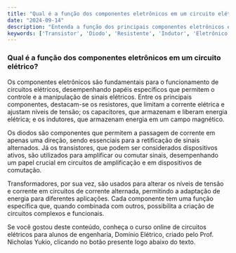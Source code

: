 ```yaml
---
title: "Qual é a função dos componentes eletrônicos em um circuito elétrico?"
date: "2024-09-14"
description: "Entenda a função dos principais componentes eletrônicos em circuitos elétricos e sua importância no contexto da engenharia."
keywords: ['Transistor', 'Diodo', 'Resistente', 'Indutor', 'Eletrônico', 'Transformador', 'Ativo']
---
```


### Qual é a função dos componentes eletrônicos em um circuito elétrico?

Os componentes eletrônicos são fundamentais para o funcionamento de circuitos elétricos, desempenhando papéis específicos que permitem o controle e a manipulação de sinais elétricos. Entre os principais componentes, destacam-se os resistores, que limitam a corrente elétrica e ajustam níveis de tensão; os capacitores, que armazenam e liberam energia elétrica; e os indutores, que armazenam energia em um campo magnético.

Os diodos são componentes que permitem a passagem de corrente em apenas uma direção, sendo essenciais para a retificação de sinais alternados. Já os transistores, que podem ser considerados dispositivos ativos, são utilizados para amplificar ou comutar sinais, desempenhando um papel crucial em circuitos de amplificação e em dispositivos de comutação.

Transformadores, por sua vez, são usados para alterar os níveis de tensão e corrente em circuitos de corrente alternada, permitindo a adaptação de energia para diferentes aplicações. Cada componente tem uma função específica que, quando combinada com outros, possibilita a criação de circuitos complexos e funcionais.

Se você gostou deste conteúdo, conheça o curso online de circuitos elétricos para alunos de engenharia, Domínio Elétrico, criado pelo Prof. Nicholas Yukio, clicando no botão presente logo abaixo do texto.